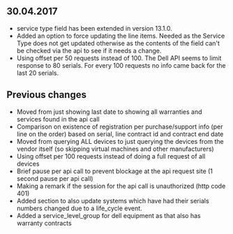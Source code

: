 ## 30.04.2017
- service type field has been extended in version 13.1.0.
- Added an option to force updating the line items. Needed as the Service Type does not get updated otherwise as the contents of the field can't be checked via the api to see if it needs a change.
- Using offset per 50 requests instead of 100. The Dell API seems to limit response to 80 serials. For every 100 requests no info came back for the last 20 serials.

## Previous changes
- Moved from just showing last date to showing all warranties and services found in the api call
- Comparison on existence of registration per purchase/support info (per line on the order) based on serial, line contract id and contract end date
- Moved from querying ALL devices to just querying the devices from the vendor itself (so skipping virtual machines and other manufacturers)
- Using offset per 100 requests instead of doing a full request of all devices
- Brief pause per api call to prevent blockage at the api request site (1 second pause per api call)
- Making a remark if the session for the api call is unauthorized (http code 401)
- Added section to also update systems which have had their serials numbers changed due to a life_cycle event.
- Added a service_level_group for dell equipment as that also has warranty contracts
